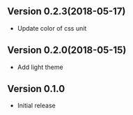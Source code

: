 ## Version 0.2.3(2018-05-17)
- Update color of css unit

## Version 0.2.0(2018-05-15)
- Add light theme


## Version 0.1.0
- Initial release
